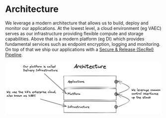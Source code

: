 # Architecture
We leverage a modern architecture that allows us to build, deploy and monitor our applications. At the lowest level, a 
cloud environment (eg VAEC) serves as our infrastructure providing flexible compute and storage capabilities. Above that 
is a modern platform (eg DI) which provides fundamental services such as endpoint encryption, logging and monitoring. On
top of that we ship our applications with a [Secure & Release (SecRel) Pipeline](https://verbose-lamp-357464da.pages.github.io/pipeline/). 

![Technology Stack!](images/architecture.png "Technology Stack")
